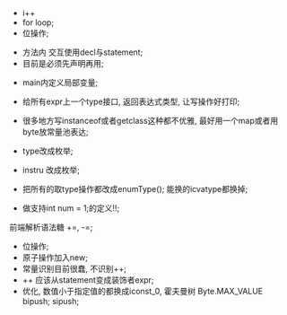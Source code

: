 - i++
- for loop;
- 位操作;

+ 方法内 交互使用decl与statement;
+ 目前是必须先声明再用;
- main内定义局部变量;
- 给所有expr上一个type接口, 返回表达式类型, 让写操作好打印;
- 很多地方写instanceof或者getclass这种都不优雅, 最好用一个map或者用byte放常量池表达;

- type改成枚举;  

- instru 改成枚举;

- 把所有的取type操作都改成enumType();
能换的icvatype都换掉;

- 做支持int num = 1;的定义!!;

前端解析语法糖 +=, -=;
- 位操作;
- 原子操作加入new;
- 常量识别目前很蠢, 不识别++;
- ++ 应该从statement变成装饰者expr;  
- 优化, 数值小于指定值的都换成iconst_0, 霍夫曼树 Byte.MAX_VALUE bipush;
  sipush;